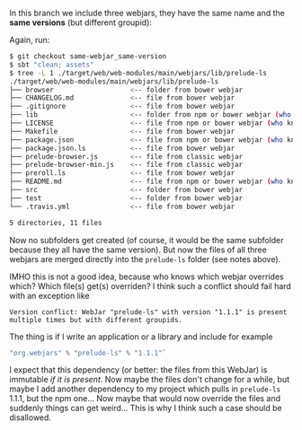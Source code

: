 In this branch we include three webjars, they have the same name and the **same versions** (but different groupid):

Again, run:

```sh
$ git checkout same-webjar_same-version
$ sbt "clean; assets"
$ tree -L 1 ./target/web/web-modules/main/webjars/lib/prelude-ls
./target/web/web-modules/main/webjars/lib/prelude-ls
├── browser                   <-- folder from bower webjar
├── CHANGELOG.md              <-- file from bower webjar
├── .gitignore                <-- file from bower webjar
├── lib                       <-- folder from npm or bower webjar (who knows?)
├── LICENSE                   <-- file from npm or bower webjar (who knows?)
├── Makefile                  <-- file from bower webjar
├── package.json              <-- file from npm or bower webjar (who knows?)
├── package.json.ls           <-- file from bower webjar
├── prelude-browser.js        <-- file from classic webjar
├── prelude-browser-min.js    <-- file from classic webjar
├── preroll.ls                <-- file from bower webjar
├── README.md                 <-- file from npm or bower webjar (who knows?)
├── src                       <-- folder from bower webjar
├── test                      <-- folder from bower webjar
└── .travis.yml               <-- file from bower webjar

5 directories, 11 files
```

Now no subfolders get created (of course, it would be the same subfolder because they all have the same version).
But now the files of all three webjars are merged directly into the `prelude-ls` folder (see notes above).

IMHO this is not a good idea, because who knows which webjar overrides which? Which file(s) get(s) overriden?
I think such a conflict should fail hard with an exception like

```
Version conflict: WebJar "prelude-ls" with version "1.1.1" is present multiple times but with different groupids.
```

The thing is if I write an application or a library and include for example

```sbt
"org.webjars" % "prelude-ls" % "1.1.1"`
```

I expect that this dependency (or better: the files from this WebJar) is immutable _if it is present_. Now maybe the files don't change for a while, but  maybe I add another dependency to my project which pulls in `prelude-ls` 1.1.1, but the npm one... Now maybe that would now override the files and suddenly things can get weird...
This is why I think such a case should be disallowed.
